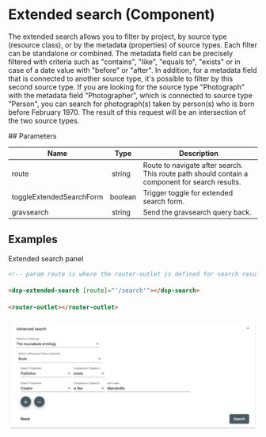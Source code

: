 # Extended search (Component)

The extended search allows you to filter by project, by source type (resource class), or by the metadata (properties) of source types. Each filter can be standalone or combined. The metadata field can be precisely filtered with criteria such as "contains", "like", "equals to", "exists" or in case of a date value with "before" or "after". In addition, for a metadata field that is connected to another source type, it's possible to filter by this second source type. If you are looking for the source type "Photograph" with the metadata field "Photographer", which is connected to source type "Person", you can search for photograph(s) taken by person(s) who is born before February 1970. The result of this request will be an intersection of the two source types.

## Parameters

Name | Type | Description
--- | --- | ---
route | string | Route to navigate after search. This route path should contain a component for search results.
toggleExtendedSearchForm | boolean | Trigger toggle for extended search form.
gravsearch | string | Send the gravsearch query back.

## Examples

Extended search panel

```html
<!-- param route is where the router-outlet is defined for search results -->

<dsp-extended-search [route]="'/search'"></dsp-search>

<router-outlet></router-outlet>
```

![Advanced search panel with a search example](../../assets/images/extended-search.png)
